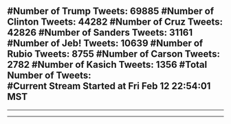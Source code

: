 #Number of Trump Tweets: 69885
#Number of Clinton Tweets: 44282
#Number of Cruz Tweets: 42826
#Number of Sanders Tweets: 31161
#Number of Jeb! Tweets: 10639
#Number of Rubio Tweets: 8755
#Number of Carson Tweets: 2782
#Number of Kasich Tweets: 1356
#Total Number of Tweets:  
#Current Stream Started at Fri Feb 12 22:54:01 MST
---
---
---
